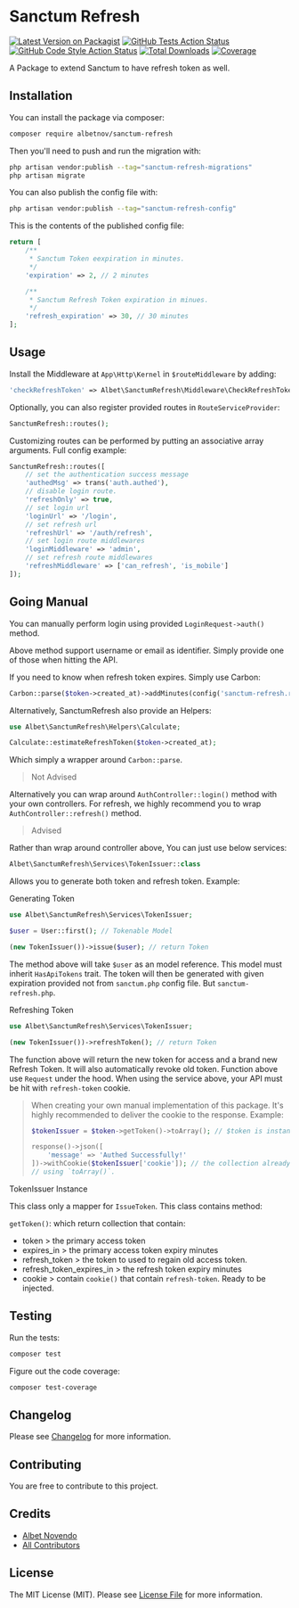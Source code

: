 # Sanctum Refresh

[![Latest Version on Packagist](https://img.shields.io/packagist/v/albetnov/sanctum-refresh.svg?style=flat-square)](https://packagist.org/packages/albetnov/sanctum-refresh)
[![GitHub Tests Action Status](https://img.shields.io/github/actions/workflow/status/albetnov/sanctum-refresh/run-tests.yml?branch=main&label=tests&style=flat-square)](https://github.com/albetnov/sanctum-refresh/actions?query=workflow%3Arun-tests+branch%3Amain)
[![GitHub Code Style Action Status](https://img.shields.io/github/actions/workflow/status/albetnov/sanctum-refresh/fix-php-code-style-issues.yml?branch=main&label=code%20style&style=flat-square)](https://github.com/albetnov/sanctum-refresh/actions?query=workflow%3A"Fix+PHP+code+style+issues"+branch%3Amain)
[![Total Downloads](https://img.shields.io/packagist/dt/albetnov/sanctum-refresh.svg?style=flat-square)](https://packagist.org/packages/albetnov/sanctum-refresh)
[![Coverage](https://img.shields.io/badge/coverage-100%25-lime)](https://albetnov.github.io/sanctum-refresh/)

A Package to extend Sanctum to have refresh token as well.

## Installation

You can install the package via composer:

```bash
composer require albetnov/sanctum-refresh
```

Then you'll need to push and run the migration with:

```bash
php artisan vendor:publish --tag="sanctum-refresh-migrations"
php artisan migrate
```

You can also publish the config file with:

```bash
php artisan vendor:publish --tag="sanctum-refresh-config"
```

This is the contents of the published config file:

```php
return [
    /**
     * Sanctum Token eexpiration in minutes.
     */
    'expiration' => 2, // 2 minutes

    /**
     * Sanctum Refresh Token expiration in minues.
     */
    'refresh_expiration' => 30, // 30 minutes
];
```

## Usage

Install the Middleware at `App\Http\Kernel` in `$routeMiddleware` by adding:

```php
'checkRefreshToken' => Albet\SanctumRefresh\Middleware\CheckRefreshToken
```

Optionally, you can also register provided routes in `RouteServiceProvider`:

```php
SanctumRefresh::routes();
```

Customizing routes can be performed by putting an associative array arguments.
Full config example:

```php
SanctumRefresh::routes([
    // set the authentication success message
    'authedMsg' => trans('auth.authed'),
    // disable login route.
    'refreshOnly' => true,
    // set login url
    'loginUrl' => '/login',
    // set refresh url
    'refreshUrl' => '/auth/refresh',
    // set login route middlewares
    'loginMiddleware' => 'admin',
    // set refresh route middlewares
    'refreshMiddleware' => ['can_refresh', 'is_mobile']
]);
```

## Going Manual

You can manually perform login using provided
`LoginRequest->auth()` method.

Above method support username or email as identifier. Simply provide one of those when hitting the API.

If you need to know when refresh token expires. Simply use Carbon:
```php
Carbon::parse($token->created_at)->addMinutes(config('sanctum-refresh.refresh_expiration'))
```

Alternatively, SanctumRefresh also provide an Helpers:

```php
use Albet\SanctumRefresh\Helpers\Calculate;

Calculate::estimateRefreshToken($token->created_at);
```

Which simply a wrapper around `Carbon::parse`.

> Not Advised

Alternatively you can wrap around `AuthController::login()` method with your own controllers.
For refresh, we highly recommend you to wrap `AuthController::refresh()` method.

> Advised

Rather than wrap around controller above, You can just use below services:

```php
Albet\SanctumRefresh\Services\TokenIssuer::class
```

Allows you to generate both token and refresh token. Example:

Generating Token

```php
use Albet\SanctumRefresh\Services\TokenIssuer;

$user = User::first(); // Tokenable Model

(new TokenIssuer())->issue($user); // return Token
```

The method above will take `$user` as an model reference. This model must inherit `HasApiTokens`
trait. The token will then be generated with given expiration provided not from 
`sanctum.php` config file. But `sanctum-refresh.php`.

Refreshing Token

```php
use Albet\SanctumRefresh\Services\TokenIssuer;

(new TokenIssuer())->refreshToken(); // return Token
```

The function above will return the new token for access and a brand new Refresh Token. It will also automatically
revoke old token. Function above use `Request` under the hood. When using the service above, your API must be hit
with `refresh-token` cookie.

> When creating your own manual implementation of this package. It's highly recommended to deliver the cookie to the 
> response. Example:
> ```php
> $tokenIssuer = $token->getToken()->toArray(); // $token is instance of Token
> 
> response()->json([
>     'message' => 'Authed Successfully!'
> ])->withCookie($tokenIssuer['cookie']); // the collection already converted to array 
> // using `toArray()`.
> ```

TokenIssuer Instance

This class only a mapper for `IssueToken`. This class contains method:

`getToken()`: which return collection that contain:

- token > the primary access token
- expires_in > the primary access token expiry minutes
- refresh_token > the token to used to regain old access token.
- refresh_token_expires_in > the refresh token expiry minutes
- cookie > contain `cookie()` that contain `refresh-token`. Ready to be injected. 

## Testing

Run the tests:

```bash
composer test
```

Figure out the code coverage:

```bash
composer test-coverage
```

## Changelog

Please see [Changelog](CHANGELOG.md) for more information.


## Contributing

You are free to contribute to this project.

## Credits

- [Albet Novendo](https://github.com/albetnov)
- [All Contributors](../../contributors)

## License

The MIT License (MIT). Please see [License File](LICENSE.md) for more information.

